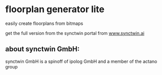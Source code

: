 # floorplan generator lite 

easily create floorplans from bitmaps

get the full version from the synctwin portal from www.synctwin.ai 

## about synctwin GmbH:
synctwin GmbH is a spinoff of ipolog GmbH and a member of the actano group




 